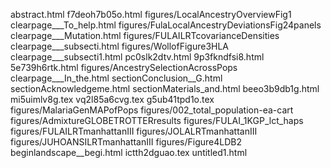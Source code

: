 abstract.html
f7deoh7b05o.html
figures/LocalAncestryOverviewFig1
clearpage___To_help.html
figures/FulaLocalAncestryDeviationsFig24panels
clearpage___Mutation.html
figures/FULAILRTcovarianceDensities
clearpage___subsecti.html
figures/WollofFigure3HLA
clearpage___subsecti1.html
pc0slk2dtv.html
9p3fkndfsi8.html
5e739h6rtk.html
figures/AncestrySelectionAcrossPops
clearpage___In_the.html
sectionConclusion__G.html
sectionAcknowledgeme.html
sectionMaterials_and.html
beeo3b9db1g.html
mi5uimlv8g.tex
vq2l85a6cvg.tex
g5ub41tpd1o.tex
figures/MalariaGenMAPofPops
figures/002_total_population-ea-cart
figures/AdmixtureGLOBETROTTERresults
figures/FULAI_1KGP_lct_haps
figures/FULAILRTmanhattanIII
figures/JOLALRTmanhattanIII
figures/JUHOANSILRTmanhattanIII
figures/Figure4LDB2
beginlandscape__begi.html
ictth2dguao.tex
untitled1.html